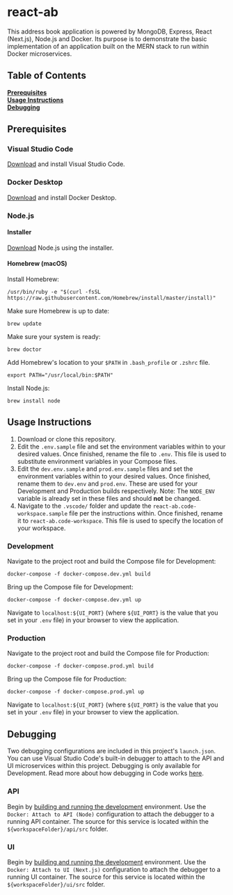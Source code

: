 
# react-ab

This address book application is powered by MongoDB, Express, React (Next.js), Node.js and Docker. Its purpose is to demonstrate the basic implementation of an application built on the MERN stack to run within Docker microservices.

## Table of Contents

**[Prerequisites](#prerequisites)**<br>
**[Usage Instructions](#usage-instructions)**<br>
**[Debugging](#debugging)**<br>

## Prerequisites

### Visual Studio Code

[Download](https://code.visualstudio.com/download) and install Visual Studio Code.

### Docker Desktop

[Download](https://www.docker.com/products/docker-desktop) and install Docker Desktop.

### Node.js

#### Installer

[Download](https://nodejs.org/) Node.js using the installer.

#### Homebrew (macOS)

Install Homebrew:

```console
/usr/bin/ruby -e "$(curl -fsSL https://raw.githubusercontent.com/Homebrew/install/master/install)"
```

Make sure Homebrew is up to date:

```console
brew update
```

Make sure your system is ready:

```console
brew doctor
```

Add Homebrew's location to your `$PATH` in `.bash_profile` or `.zshrc` file.

```console
export PATH="/usr/local/bin:$PATH"
```

Install Node.js:

```console
brew install node
```

## Usage Instructions

1. Download or clone this repository.
2. Edit the `.env.sample` file and set the environment variables within to your desired values. Once finished, rename the file to `.env`. This file is used to substitute environment variables in your Compose files.
3. Edit the `dev.env.sample` and `prod.env.sample` files and set the environment variables within to your desired values. Once finished, rename them to `dev.env` and `prod.env`. These are used for your Development and Production builds respectively. Note: The `NODE_ENV` variable is already set in these files and should **not** be changed.
4. Navigate to the `.vscode/` folder and update the `react-ab.code-workspace.sample` file per the instructions within. Once finished, rename it to `react-ab.code-workspace`. This file is used to specify the location of your workspace.

### Development

Navigate to the project root and build the Compose file for Development:

```console
docker-compose -f docker-compose.dev.yml build
```

Bring up the Compose file for Development:

```console
docker-compose -f docker-compose.dev.yml up
```

Navigate to `localhost:${UI_PORT}` (where `${UI_PORT}` is the value that you set in your `.env` file) in your browser to view the application.

### Production

Navigate to the project root and build the Compose file for Production:

```console
docker-compose -f docker-compose.prod.yml build
```

Bring up the Compose file for Production:

```console
docker-compose -f docker-compose.prod.yml up
```

Navigate to `localhost:${UI_PORT}` (where `${UI_PORT}` is the value that you set in your `.env` file) in your browser to view the application.

## Debugging

Two debugging configurations are included in this project's `launch.json`. You can use Visual Studio Code's built-in debugger to attach to the API and UI microservices within this project. Debugging is only available for Development. Read more about how debugging in Code works [here](https://code.visualstudio.com/docs/editor/debugging).

### API

Begin by [building and running the development](#development) environment. Use the `Docker: Attach to API (Node)` configuration to attach the debugger to a running API container. The source for this service is located within the `${workspaceFolder}/api/src` folder.

### UI

Begin by [building and running the development](#development) environment. Use the `Docker: Attach to UI (Next.js)` configuration to attach the debugger to a running UI container. The source for this service is located within the `${workspaceFolder}/ui/src` folder.
